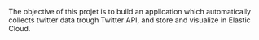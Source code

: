 The objective of this projet is to build an application which automatically collects twitter data trough Twitter API, and store and visualize in Elastic Cloud. 
